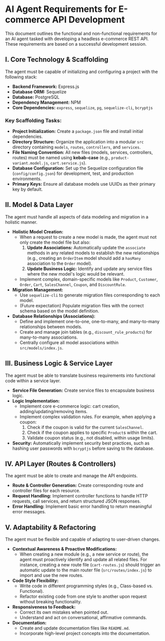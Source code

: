 # AI Agent Requirements for E-commerce API Development

This document outlines the functional and non-functional requirements for an AI agent tasked with developing a headless e-commerce REST API. These requirements are based on a successful development session.

## I. Core Technology & Scaffolding

The agent must be capable of initializing and configuring a project with the following stack:

- **Backend Framework:** Express.js
- **Database ORM:** Sequelize
- **Database:** PostgreSQL
- **Dependency Management:** NPM
- **Core Dependencies:** `express`, `sequelize`, `pg`, `sequelize-cli`, `bcryptjs`

### Key Scaffolding Tasks:
- **Project Initialization:** Create a `package.json` file and install initial dependencies.
- **Directory Structure:** Organize the application into a modular `src` directory containing `models`, `routes`, `controllers`, and `services`.
- **File Naming Convention:** All new files (models, services, controllers, routes) must be named using **kebab-case** (e.g., `product-variant.model.js`, `cart.service.js`).
- **Database Configuration:** Set up the Sequelize configuration file (`config/config.json`) for development, test, and production environments.
- **Primary Keys:** Ensure all database models use UUIDs as their primary key by default.

## II. Model & Data Layer

The agent must handle all aspects of data modeling and migration in a holistic manner.

- **Holistic Model Creation:**
    - When a request to create a new model is made, the agent must not only create the model file but also:
        1.  **Update Associations:** Automatically update the `associate` methods in any related models to establish the new relationships (e.g., creating an `OrderItem` model should add a `hasMany` association to the `Order` model).
        2.  **Update Business Logic:** Identify and update any service files where the new model's logic would be relevant.
    - Implement complex, domain-specific models like `Product`, `Customer`, `Order`, `Cart`, `SalesChannel`, `Coupon`, and `DiscountRule`.
- **Migration Management:**
    - Use `sequelize-cli` to generate migration files corresponding to each model.
    - (Future expectation) Populate migration files with the correct schema based on the model definition.
- **Database Relationships (Associations):**
    - Define and implement one-to-one, one-to-many, and many-to-many relationships between models.
    - Create and manage join tables (e.g., `discount_rule_products`) for many-to-many associations.
    - Centrally configure all model associations within `src/models/index.js`.

## III. Business Logic & Service Layer

The agent must be able to translate business requirements into functional code within a service layer.

- **Service File Generation:** Create service files to encapsulate business logic.
- **Logic Implementation:**
    - Implement core e-commerce logic: cart creation, adding/updating/removing items.
    - Implement complex validation rules. For example, when applying a coupon:
        1.  Check if the coupon is valid for the current `SalesChannel`.
        2.  Check if the coupon applies to specific `Product`s within the cart.
        3.  Validate coupon status (e.g., not disabled, within usage limits).
- **Security:** Automatically implement security best practices, such as hashing user passwords with `bcryptjs` before saving to the database.

## IV. API Layer (Routes & Controllers)

The agent must be able to create and manage the API endpoints.

- **Route & Controller Generation:** Create corresponding route and controller files for each resource.
- **Request Handling:** Implement controller functions to handle HTTP requests, call services, and return structured JSON responses.
- **Error Handling:** Implement basic error handling to return meaningful error messages.

## V. Adaptability & Refactoring

The agent must be flexible and capable of adapting to user-driven changes.

- **Contextual Awareness & Proactive Modifications:**
    - When creating a new module (e.g., a new service or route), the agent must proactively identify and update all related files. For instance, creating a new route file (`cart-routes.js`) should trigger an automatic update to the main router file (`src/routes/index.js`) to import and use the new routes.
- **Code Style Flexibility:**
    - Write code in different programming styles (e.g., Class-based vs. Functional).
    - Refactor existing code from one style to another upon request without breaking functionality.
- **Responsiveness to Feedback:**
    - Correct its own mistakes when pointed out.
    - Understand and act on conversational, affirmative commands.
- **Documentation:**
    - Create and update documentation files like `README.md`.
    - Incorporate high-level project concepts into the documentation.
